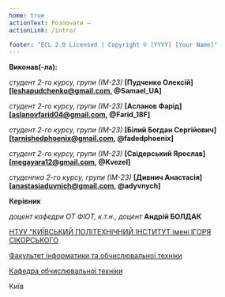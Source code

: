 ```yaml
---
home: true
actionText: Розпочати →
actionLink: /intro/

footer: "ECL 2.0 Licensed | Copyright © [YYYY] [Your Name]"
---
```



**Виконав(-ла):** 

*студент 2-го курсу, групи (ІМ-23)*<span padding-right:5em></span> **[Пудченко Олексій] [leshapudchenko@gmail.com, @Samael_UA]**

*студент 2-го курсу, групи (ІМ-23)*<span padding-right:5em></span> **[Асланов Фарід] [aslanovfarid04@gmail.com, @Farid_18F]**

*студент 2-го курсу, групи (ІМ-23)*<span padding-right:5em></span> **[Білий Богдан Сергійович] [tarnishedphoenix@gmail.com, @fadedphoenix]**

*студент 2-го курсу, групи (ІМ-23)*<span padding-right:5em></span> **[Свідерський Ярослав] [megayara12@gmail.com, @Kvezel]**

*студенnка 2-го курсу, групи (ІМ-23)*<span padding-right:5em></span> **[Дивнич Анастасія] [anastasiaduvnich@gmail.com, @adyvnych]**

**Керівник**

*доцент кафедри ОТ ФІОТ, к.т.н., доцент*<span padding-right:5em></span> **Андрій БОЛДАК** 

[НТУУ "КИЇВСЬКИЙ ПОЛІТЕХНІЧНИЙ ІНСТИТУТ імені ІГОРЯ СІКОРСЬКОГО](https://kpi.ua/)

[Факультет інформатики та обчислювальної техніки](https://fiot.kpi.ua/)

[Кафедра обчислювальної техніки](https://comsys.kpi.ua/)

Київ
